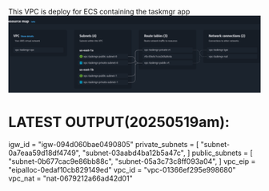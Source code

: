 This VPC is deploy for ECS containing the taskmgr app
![alt text](image.png)

# LATEST OUTPUT(20250519am):

igw_id = "igw-094d060bae0490805"
private_subnets = [
  "subnet-0a7eaa59d18df4749",
  "subnet-03aabd4ba12b5a47c",
]
public_subnets = [
  "subnet-0b677cac9e86bb88c",
  "subnet-05a3c73c8ff093a04",
]
vpc_eip = "eipalloc-0edaf10cb829149ed"
vpc_id = "vpc-01366ef295e998680"
vpc_nat = "nat-0679212a66ad42d01"